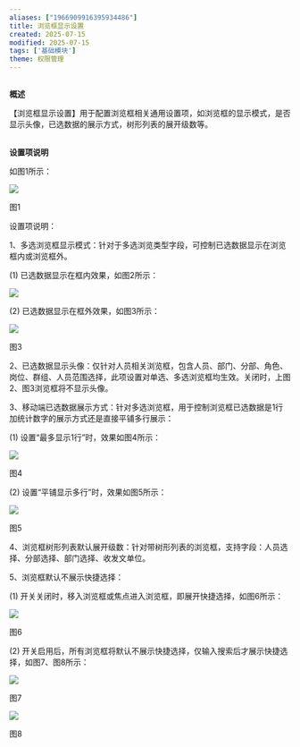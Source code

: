 ```yaml
---
aliases: ["1966909916395934486"]
title: 浏览框显示设置
created: 2025-07-15
modified: 2025-07-15
tags: ['基础模块']
theme: 权限管理
---
```


##

**概述**

【浏览框显示设置】用于配置浏览框相关通用设置项，如浏览框的显示模式，是否显示头像，已选数据的展示方式，树形列表的展开级数等。

##

**设置项说明**

如图1所示：

![](abb7731d143ea090c450425f4572a313.jpg)

图1

设置项说明：

1、多选浏览框显示模式：针对于多选浏览类型字段，可控制已选数据显示在浏览框内或浏览框外。

(1) 已选数据显示在框内效果，如图2所示：

![](ea5a91db751833c9e41e2697b990bae4.jpg)

(2) 已选数据显示在框外效果，如图3所示：

![](09e549e8de38bfeba1bc395bc3afd132.jpg)

图3

2、已选数据显示头像：仅针对人员相关浏览框，包含人员、部门、分部、角色、岗位、群组、人员范围选择，此项设置对单选、多选浏览框均生效。关闭时，上图2、图3浏览框将不显示头像。

3、移动端已选数据展示方式：针对多选浏览框，用于控制浏览框已选数据是1行加统计数字的展示方式还是直接平铺多行展示：

(1) 设置“最多显示1行”时，效果如图4所示：

![](5a1d8765a4c7089e6f1e97ddf655ec0d.jpg)

图4

(2) 设置“平铺显示多行”时，效果如图5所示：

![](ee97b827e939d8ca966417000224e996.jpg)

图5

4、浏览框树形列表默认展开级数：针对带树形列表的浏览框，支持字段：人员选择、分部选择、部门选择、收发文单位。

5、浏览框默认不展示快捷选择：

(1) 开关关闭时，移入浏览框或焦点进入浏览框，即展开快捷选择，如图6所示：

![](ed307a6e8fd9f7fdd70dee183080b3c3.jpg)

图6

(2) 开关启用后，所有浏览框将默认不展示快捷选择，仅输入搜索后才展示快捷选择，如图7、图8所示：

![](854e4332418c1b9a16d2d864b8566458.jpg)

图7

![](0a658e50c2ab2b53088d7cde6886336d.jpg)

图8